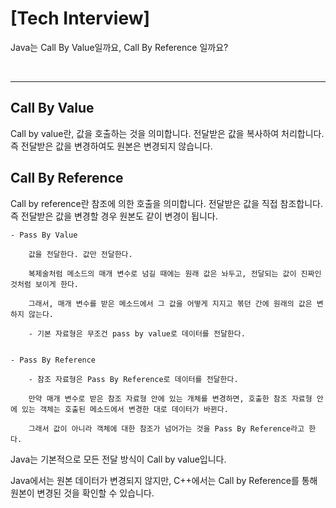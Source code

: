 # [Tech Interview]

Java는 Call By Value일까요, Call By Reference 일까요?

 </br>

---

## Call By Value
Call by value란, 값을 호출하는 것을 의미합니다. 전달받은 값을 복사하여 처리합니다. 즉 전달받은 값을 변경하여도 원본은 변경되지 않습니다.


## Call By Reference

Call by reference란 참조에 의한 호출을 의미합니다. 전달받은 값을 직접 참조합니다. 즉 전달받은 값을 변경할 경우 원본도 같이 변경이 됩니다.


```
- Pass By Value
    
    값을 전달한다. 값만 전달한다.
    
    복제술처럼 메소드의 매개 변수로 넘길 때에는 원래 값은 놔두고, 전달되는 값이 진짜인 것처럼 보이게 한다.
    
    그래서, 매개 변수를 받은 메소드에서 그 값을 어떻게 지지고 볶던 간에 원래의 값은 변하지 않는다.
    
    - 기본 자료형은 무조건 pass by value로 데이터를 전달한다.


- Pass By Reference

    - 참조 자료형은 Pass By Reference로 데이터를 전달한다.
    
    만약 매개 변수로 받은 참조 자료형 안에 있는 개체를 변경하면, 호출한 참조 자료형 안에 있는 객체는 호출된 메소드에서 변경한 대로 데이터가 바뀐다.
    
    그래서 값이 아니라 객체에 대한 참조가 넘어가는 것을 Pass By Reference라고 한다.
```

Java는 기본적으로 모든 전달 방식이 Call by value입니다.

Java에서는 원본 데이터가 변경되지 않지만, C++에서는 Call by Reference를 통해 원본이 변경된 것을 확인할 수 있습니다.
